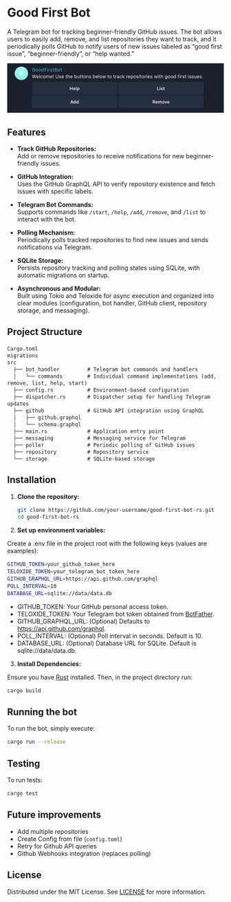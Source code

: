 # Good First Bot

A Telegram bot for tracking beginner-friendly GitHub issues. The bot allows users to easily add, remove, and list repositories they want to track, and it periodically polls GitHub to notify users of new issues labeled as “good first issue”, “beginner-friendly”, or “help wanted.”

![Good First Bot](good-first-bot.png)

## Features

- **Track GitHub Repositories:**  
  Add or remove repositories to receive notifications for new beginner-friendly issues.

- **GitHub Integration:**  
  Uses the GitHub GraphQL API to verify repository existence and fetch issues with specific labels.

- **Telegram Bot Commands:**  
  Supports commands like `/start`, `/help`, `/add`, `/remove`, and `/list` to interact with the bot.

- **Polling Mechanism:**  
  Periodically polls tracked repositories to find new issues and sends notifications via Telegram.

- **SQLite Storage:**  
  Persists repository tracking and polling states using SQLite, with automatic migrations on startup.

- **Asynchronous and Modular:**  
  Built using Tokio and Teloxide for async execution and organized into clear modules (configuration, bot handler, GitHub client, repository storage, and messaging).

## Project Structure

```plaintext
Cargo.toml
migrations
src
  ├── bot_handler         # Telegram bot commands and handlers
  │   └── commands        # Individual command implementations (add, remove, list, help, start)
  ├── config.rs           # Environment-based configuration
  ├── dispatcher.rs       # Dispatcher setup for handling Telegram updates
  ├── github              # GitHub API integration using GraphQL
  │   ├── github.graphql
  │   └── schema.graphql
  ├── main.rs             # Application entry point
  ├── messaging           # Messaging service for Telegram
  ├── poller              # Periodic polling of GitHub issues
  ├── repository          # Repository service
  └── storage             # SQLite-based storage
```

## Installation

1. **Clone the repository:**
   
   ```bash
   git clone https://github.com/your-username/good-first-bot-rs.git
   cd good-first-bot-rs
   ```

2.	**Set up environment variables:**

Create a .env file in the project root with the following keys (values are examples):

```bash
GITHUB_TOKEN=your_github_token_here
TELOXIDE_TOKEN=your_telegram_bot_token_here
GITHUB_GRAPHQL_URL=https://api.github.com/graphql
POLL_INTERVAL=10
DATABASE_URL=sqlite://data/data.db
```

- GITHUB_TOKEN: Your GitHub personal access token.
- TELOXIDE_TOKEN: Your Telegram bot token obtained from [BotFather](https://t.me/botfather).
- GITHUB_GRAPHQL_URL: (Optional) Defaults to https://api.github.com/graphql.
- POLL_INTERVAL: (Optional) Poll interval in seconds. Default is 10.
- DATABASE_URL: (Optional) Database URL for SQLite. Default is sqlite://data/data.db.

3. **Install Dependencies:**

Ensure you have [Rust](https://www.rust-lang.org/tools/install) installed. Then, in the project directory run:

```bash
cargo build
```

## Running the bot

To run the bot, simply execute:
```bash
cargo run --release
```
   
## Testing

To run tests:
```bash
cargo test
```

## Future improvements
- Add multiple repositories
- Create Config from file (`config.toml`)
- Retry for Github API queries
- Github Webhooks integration (replaces polling)

## License

Distributed under the MIT License. See [LICENSE](LICENSE) for more information.